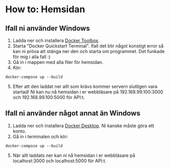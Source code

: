 # How to: Hemsidan

## Ifall ni använder Windows

1. Ladda ner och installera [Docker Toolbox](https://github.com/docker/toolbox/releases).
2. Starta "Docker Quickstart Terminal". Ifall det blir något konstigt error så kan ni pröva att stänga ner den och starta om programmet. Det funkade för mig i alla fall :)
3. Gå in i mappen med alla filer för hemsidan.
4. Kör:
````
docker-compose up --build
````
5. Efter att den laddat ner allt som krävs kommer servern slutligen vara startad! Ni kan nu nå hemsidan i er webbläsare på 192.168.99.100:3000 och 192.168.99.100:5000 för API:t.


## Ifall ni använder något annat än Windows

1. Ladda ner och installera [Docker Desktop](https://www.docker.com/products/docker-desktop). Ni kanske måste göra ett konto.
2. Gå in i terminalen och kör:
````
docker-compose up --build
````
5. När allt laddats ner kan ni nå hemsidan i er webbläsare på localhost:3000 och localhost:5000 för API:t.

